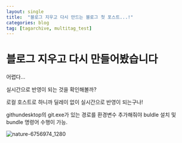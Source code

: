 ```yaml
---
layout: single
title:  "블로그 지우고 다시 만드는 블로그 첫 포스트...!"
categories: blog
tag: [tagarchive, multitag_test]
---
```


# 블로그 지우고 다시 만들어봤습니다

어렵다...

실시간으로 반영이 되는 것을 확인해볼까?

로컬 호스트로 하니까 딜레이 없이 실시간으로 반영이 되는구나!

githundesktop의 git.exe가 있는 경로를 환경변수 추가해줘야 buldle 설치 및 bundle 명령어 수행이 가능.

![nature-6756974_1280](../../imgaes/2021-11-14-first/nature-6756974_1280.png)
